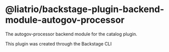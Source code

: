 # @liatrio/backstage-plugin-backend-module-autogov-processor

The autogov-processor backend module for the catalog plugin.

This plugin was created through the Backstage CLI
